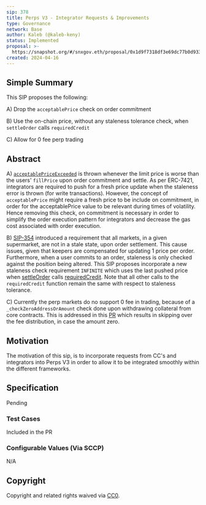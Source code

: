 ```yaml
---
sip: 378
title: Perps V3 - Integrator Requests & Improvements
type: Governance
network: Base
author: Kaleb (@kaleb-keny)
status: Implemented
proposal: >-
  https://snapshot.org/#/snxgov.eth/proposal/0x1d9f7318df3e69dc77b0d933d7a6057e7ab9ef97d37cabeff48d03af4271cb9e
created: 2024-04-16
---
```


<!--You can leave these HTML comments in your merged SCCP and delete the visible duplicate text guides, they will not appear and may be helpful to refer to if you edit it again. This is the suggested template for new SCCPs. Note that an SCCP number will be assigned by an editor. When opening a pull request to submit your SCCP, please use an abbreviated title in the filename, `sccp-draft_title_abbrev.md`. The title should be 44 characters or less.-->

## Simple Summary

<!--"If you can't explain it simply, you don't understand it well enough." Provide a simplified and layman-accessible explanation of the SCCP.-->

This SIP proposes the following:

A) Drop the `acceptablePrice` check on order commitment

B) Use the on-chain price, without any staleness tolerance check, when `settleOrder` calls `requiredCredit`

C) Allow for 0 fee perp trading

## Abstract

<!--A short (~200 word) description of the variable change proposed.-->

A) [`acceptablePriceExceeded`](https://github.com/Synthetixio/synthetix-v3/blob/3912d2f61dd6c7f7c29e750b7f116804027b0965/markets/perps-market/contracts/storage/AsyncOrder.sol#L302) is thrown whenever the limit price is worse than the users' `fillPrice` upon order commitment and settle. As per ERC-7421, integrators are required to push for a fresh price update when the staleness error is thrown (for write transactions). However, the concept of `acceptablePrice` might require a fresh price to be include on commitment, in order for the acceptablePrice value to be relevant during times of volatility. Hence removing this check, on commitment is necessary in order to simplify the order execution pattern for integrators and decrease the gas cost associated with order execution.

B) [SIP-354](https://sips.synthetix.io/sips/sip-354) introduced a requirement that all markets, in a given supermarket, are not in a stale state, upon order settlement. This cause issues, given that keepers are compensated for updating 1 price per order. Furthermore, when a user commits to an order, staleness is only checked against the position being altered.  This SIP proposes incorporate a new staleness check requirement `INFINITE` which uses the last pushed price when [settleOrder](https://github.com/Synthetixio/synthetix-v3/blob/434b685c49db22ddc24cffa07a6b3fbfb8f0df17/markets/perps-market/contracts/modules/AsyncOrderSettlementPythModule.sol#L46) calls [requiredCredit](https://github.com/Synthetixio/synthetix-v3/blob/9b410c97cc1afee9c0c0c4ced5a1e652369bf36f/markets/perps-market/contracts/storage/PerpsMarket.sol#L431C77-L431C86). Note that all other calls to the `requiredCredit` function remain the same with respect to staleness tolerance.


C) Currently the perp markets do no support 0 fee in trading, because of a `_checkZeroAddressOrAmount` check done upon withdrawing collateral from core contracts. This is addressed in this [PR](https://github.com/Synthetixio/synthetix-v3/pull/2110) which results in skipping over the fee distribution, in case the amount zero. 

## Motivation

<!--The motivation is critical for SCCPs that want to update variables within Synthetix. It should clearly explain why the existing variable is not incentive aligned. SCCP submissions without sufficient motivation may be rejected outright.-->

The motivation of this sip, is to incorporate requests from CC's and integrators into Perps V3 in order to allow it to be integrated smoothly within the different frameworks.

## Specification

<!--The specification should describe the syntax and semantics of any new feature, there are five sections
1. Overview
2. Rationale
3. Technical Specification
4. Test Cases
5. Configurable Values
-->

Pending 

### Test Cases

<!--Test cases for an implementation are mandatory for SIPs but can be included with the implementation..-->

Included in the PR

### Configurable Values (Via SCCP)

<!--Please list all values configurable via SCCP under this implementation.-->

N/A

## Copyright

Copyright and related rights waived via [CC0](https://creativecommons.org/publicdomain/zero/1.0/).
